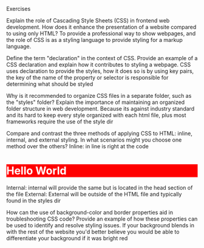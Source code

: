Exercises

Explain the role of Cascading Style Sheets (CSS) in frontend web development. How does it enhance the presentation of a website compared to using only HTML?
    To provide a professional way to show webpages, and the role of CSS is as a styling language to provide styling for a markup language. 

Define the term "declaration" in the context of CSS. Provide an example of a CSS declaration and explain how it contributes to styling a webpage.
    CSS uses declaration to provide the styles, how it does so is by using key pairs, the key of the name of the property or selector is responsible for determining what should be styled


Why is it recommended to organize CSS files in a separate folder, such as the "styles" folder? Explain the importance of maintaining an organized folder structure in web development.
    Because its against industry standard and its hard to keep every style organized with each html file, plus most frameworks require the use of the style dir

Compare and contrast the three methods of applying CSS to HTML: inline, internal, and external styling. In what scenarios might you choose one method over the others?
    Inline: in line is right at the code <h1 style="background-color: red; color: white;">Hello World</h1>
    Internal: internal will provide the same but is located in the head section of the file
    External: External will be outside of the HTML file and typically found in the styles dir


How can the use of background-color and border properties aid in troubleshooting CSS code? Provide an example of how these properties can be used to identify and resolve styling issues.
    If your background blends in with the rest of the website you'd better believe you would be able to differentiate your background if it was bright red

